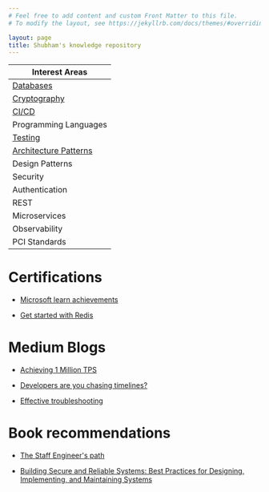 ```yaml
---
# Feel free to add content and custom Front Matter to this file.
# To modify the layout, see https://jekyllrb.com/docs/themes/#overriding-theme-defaults

layout: page
title: Shubham's knowledge repository
---
```


| Interest Areas |
|---|
| [Databases](areas/database.md) |
| [Cryptography](areas/cryptography.md) |
| [CI/CD](areas/ci-cd.md) |
| Programming Languages |
| [Testing](areas/testing.md) |
| [Architecture Patterns](areas/architecture-pattern.md) |
| Design Patterns |
| Security |
| Authentication |
| REST |
| Microservices |
| Observability |
| PCI Standards |


# Certifications

* [Microsoft learn achievements](https://learn.microsoft.com/en-us/users/shubhamjha-5045)

* [Get started with Redis](certifications/get-started-with-redis.pdf)

# Medium Blogs

* [Achieving 1 Million TPS](https://zetablogs.medium.com/achieving-1-million-tps-with-zetas-cipher-a-new-benchmark-in-the-payments-industry-part-1-9a0dbdb74924)

* [Developers are you chasing timelines?](https://zetablogs.medium.com/developers-are-you-chasing-timelines-b784710d4498)

* [Effective troubleshooting](https://zetablogs.medium.com/effective-troubleshooting-7cc060e1f66f)

# Book recommendations

* [The Staff Engineer's path](https://www.amazon.in/Staff-Engineers-Path-Individual-Contributors/dp/9355421915)

* [Building Secure and Reliable Systems: Best Practices for Designing, Implementing, and Maintaining Systems](https://www.amazon.in/Building-Secure-Reliable-Systems-Implementing/dp/9352139860/)
